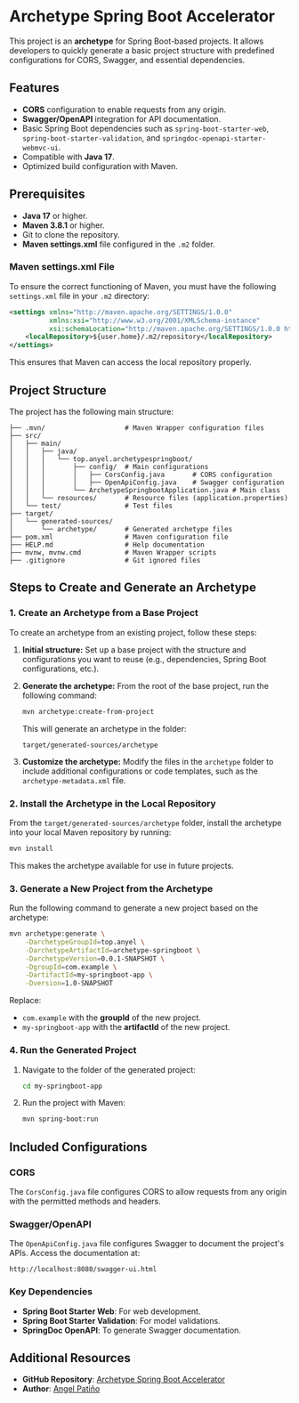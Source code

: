 # Archetype Spring Boot Accelerator

This project is an **archetype** for Spring Boot-based projects. It allows developers to quickly generate a basic project structure with predefined configurations for CORS, Swagger, and essential dependencies.

## Features
- **CORS** configuration to enable requests from any origin.
- **Swagger/OpenAPI** integration for API documentation.
- Basic Spring Boot dependencies such as `spring-boot-starter-web`, `spring-boot-starter-validation`, and `springdoc-openapi-starter-webmvc-ui`.
- Compatible with **Java 17**.
- Optimized build configuration with Maven.

## Prerequisites
- **Java 17** or higher.
- **Maven 3.8.1** or higher.
- Git to clone the repository.
- **Maven settings.xml** file configured in the `.m2` folder.

### Maven settings.xml File
To ensure the correct functioning of Maven, you must have the following `settings.xml` file in your `.m2` directory:

```xml
<settings xmlns="http://maven.apache.org/SETTINGS/1.0.0"
          xmlns:xsi="http://www.w3.org/2001/XMLSchema-instance"
          xsi:schemaLocation="http://maven.apache.org/SETTINGS/1.0.0 http://maven.apache.org/xsd/settings-1.0.0.xsd">
    <localRepository>${user.home}/.m2/repository</localRepository>
</settings>
```

This ensures that Maven can access the local repository properly.

## Project Structure
The project has the following main structure:

```
├── .mvn/                    # Maven Wrapper configuration files
├── src/
│   ├── main/
│   │   ├── java/
│   │   │   └── top.anyel.archetypespringboot/
│   │   │       ├── config/  # Main configurations
│   │   │       │   ├── CorsConfig.java       # CORS configuration
│   │   │       │   ├── OpenApiConfig.java    # Swagger configuration
│   │   │       └── ArchetypeSpringbootApplication.java # Main class
│   │   └── resources/       # Resource files (application.properties)
│   └── test/                # Test files
├── target/
│   └── generated-sources/
│       └── archetype/       # Generated archetype files
├── pom.xml                  # Maven configuration file
├── HELP.md                  # Help documentation
├── mvnw, mvnw.cmd           # Maven Wrapper scripts
├── .gitignore               # Git ignored files
```

## Steps to Create and Generate an Archetype

### 1. Create an Archetype from a Base Project

To create an archetype from an existing project, follow these steps:

1. **Initial structure:**
   Set up a base project with the structure and configurations you want to reuse (e.g., dependencies, Spring Boot configurations, etc.).

2. **Generate the archetype:**
   From the root of the base project, run the following command:

   ```bash
   mvn archetype:create-from-project
   ```

   This will generate an archetype in the folder:

   ```
   target/generated-sources/archetype
   ```

3. **Customize the archetype:**
   Modify the files in the `archetype` folder to include additional configurations or code templates, such as the `archetype-metadata.xml` file.

### 2. Install the Archetype in the Local Repository

From the `target/generated-sources/archetype` folder, install the archetype into your local Maven repository by running:

```bash
mvn install
```

This makes the archetype available for use in future projects.

### 3. Generate a New Project from the Archetype

Run the following command to generate a new project based on the archetype:

```bash
mvn archetype:generate \
    -DarchetypeGroupId=top.anyel \
    -DarchetypeArtifactId=archetype-springboot \
    -DarchetypeVersion=0.0.1-SNAPSHOT \
    -DgroupId=com.example \
    -DartifactId=my-springboot-app \
    -Dversion=1.0-SNAPSHOT
```

Replace:
- `com.example` with the **groupId** of the new project.
- `my-springboot-app` with the **artifactId** of the new project.

### 4. Run the Generated Project

1. Navigate to the folder of the generated project:
   ```bash
   cd my-springboot-app
   ```
2. Run the project with Maven:
   ```bash
   mvn spring-boot:run
   ```

## Included Configurations

### CORS
The `CorsConfig.java` file configures CORS to allow requests from any origin with the permitted methods and headers.

### Swagger/OpenAPI
The `OpenApiConfig.java` file configures Swagger to document the project's APIs. Access the documentation at:

```
http://localhost:8080/swagger-ui.html
```

### Key Dependencies
- **Spring Boot Starter Web**: For web development.
- **Spring Boot Starter Validation**: For model validations.
- **SpringDoc OpenAPI**: To generate Swagger documentation.

## Additional Resources
- **GitHub Repository**: [Archetype Spring Boot Accelerator](https://github.com/Anyel-ec/Springboot-Archetype-Accelerators-Introduce/)
- **Author**: [Angel Patiño](https://www.linkedin.com/in/anyel-ec/)

